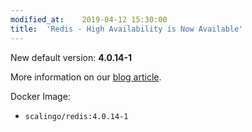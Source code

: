 ```yaml
---
modified_at:	2019-04-12 15:30:00
title:	'Redis - High Availability is Now Available'
---
```


New default version: **4.0.14-1**

More information on our [blog
article](https://scalingo.com/articles/2019/04/11/introducing-high-availability-scalingo-redis.html).

Docker Image:

* `scalingo/redis:4.0.14-1`

